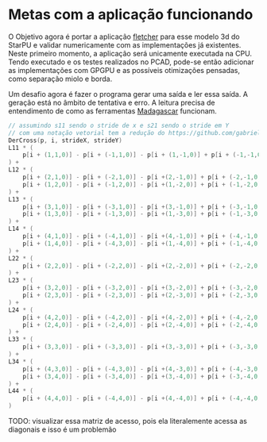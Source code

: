# Metas com a aplicação funcionando

O Objetivo agora é portar a aplicação [fletcher](https://github.com/gabrielfrtg/fletcher-base) para esse modelo 3d do StarPU e validar numericamente com as implementações já existentes. Neste primeiro momento, a aplicação será unicamente executada na CPU. Tendo executado e os testes realizados no PCAD, pode-se então adicionar as implementações com GPGPU e as possíveis otimizações pensadas, como separação miolo e borda.

Um desafio agora é fazer o programa gerar uma saída e ler essa saída. A geração está no âmbito de tentativa e erro. A leitura precisa de entendimento de como as ferramentas [Madagascar](https://ahay.org/wiki/Main_Page) funcionam.

```c
// assumindo s11 sendo o stride de x e s21 sendo o stride em Y
// com uma notação vetorial tem a redução do https://github.com/gabrielfrtg/fletcher-base/blob/main/original/derivatives.h
DerCross(p, i, strideX, strideY) 
L11 * (
    p[i + (1,1,0)] - p[i + (-1,1,0)] - p[i + (1,-1,0)] + p[i + (-1,-1,0)]
) +
L12 * (
    p[i + (2,1,0)] - p[i + (-2,1,0)] - p[i +(2,-1,0)] + p[i + (-2,-1,0)] + 
    p[i + (1,2,0)] - p[i + (-1,2,0)] - p[i +(1,-2,0)] + p[i + (-1,-2,0)]
) + 
L13 * (
    p[i + (3,1,0)] - p[i + (-3,1,0)] - p[i +(3,-1,0)] + p[i + (-3,-1,0)] + 
    p[i + (1,3,0)] - p[i + (-1,3,0)] - p[i +(1,-3,0)] + p[i + (-1,-3,0)]
) +
L14 * (
    p[i + (4,1,0)] - p[i + (-4,1,0)] - p[i +(4,-1,0)] + p[i + (-4,-1,0)] + 
    p[i + (1,4,0)] - p[i + (-4,3,0)] - p[i +(1,-4,0)] + p[i + (-1,-4,0)]
) +
L22 * (
    p[i + (2,2,0)] - p[i + (-2,2,0)] - p[i +(2,-2,0)] + p[i + (-2,-2,0)]
) + 
L23 * (
    p[i + (3,2,0)] - p[i + (-3,2,0)] - p[i +(3,-2,0)] + p[i + (-3,-2,0)] + 
    p[i + (2,3,0)] - p[i + (-2,3,0)] - p[i +(2,-3,0)] + p[i + (-2,-3,0)]
) + 
L24 * (
    p[i + (4,2,0)] - p[i + (-4,2,0)] - p[i +(4,-2,0)] + p[i + (-4,-2,0)] + 
    p[i + (2,4,0)] - p[i + (-2,4,0)] - p[i +(2,-4,0)] + p[i + (-2,-4,0)]
) +
L33 * (
    p[i + (3,3,0)] - p[i + (-3,3,0)] - p[i +(3,-3,0)] + p[i + (-3,-3,0)]
) +
L34 * (
    p[i + (4,3,0)] - p[i + (-4,3,0)] - p[i +(4,-3,0)] + p[i + (-4,-3,0)] +
    p[i + (3,4,0)] - p[i + (-3,4,0)] - p[i +(3,-4,0)] + p[i + (-3,-4,0)] 
) +
L44 * (
    p[i + (4,4,0)] - p[i + (-4,4,0)] - p[i +(4,-4,0)] + p[i + (-4,-4,0)]
) 
```

TODO: visualizar essa matriz de acesso, pois ela literalemente acessa as diagonais e isso é um problemão